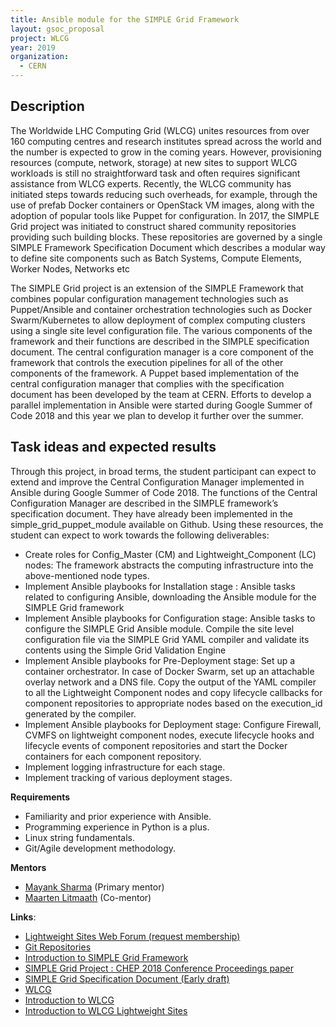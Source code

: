 ```yaml
---
title: Ansible module for the SIMPLE Grid Framework
layout: gsoc_proposal
project: WLCG
year: 2019
organization:
  - CERN
---
```


## Description

The Worldwide LHC Computing Grid (WLCG) unites resources from over 160 computing centres and research institutes spread across the world and the number is expected to grow in the coming years. However, provisioning resources (compute, network, storage) at new sites to support WLCG workloads is still no straightforward task and often requires significant assistance from WLCG experts. Recently, the WLCG community has initiated steps towards reducing such overheads, for example, through the use of prefab Docker containers or OpenStack VM images, along with the adoption of popular tools like Puppet for configuration. In 2017, the SIMPLE Grid project was initiated to construct shared community repositories providing such building blocks. These repositories are governed by a single SIMPLE Framework Specification Document which describes a modular way to define site components such as Batch Systems, Compute Elements, Worker Nodes, Networks etc

The SIMPLE Grid project is an extension of the SIMPLE Framework that combines popular configuration management technologies such as Puppet/Ansible and container orchestration technologies such as Docker Swarm/Kubernetes to allow deployment of complex computing clusters using a single site level configuration file. The various components of the framework and their functions are described in the SIMPLE specification document. The central configuration manager is a core component of the framework that controls the execution pipelines for all of the other components of the framework. A Puppet based implementation of the central configuration manager that complies with the specification document has been developed by the team at CERN. Efforts to develop a parallel implementation in Ansible were started during Google Summer of Code 2018 and this year we plan to develop it further over the summer.
 



## Task ideas and expected results

Through this project, in broad terms, the student participant can expect to extend and improve the Central Configuration Manager implemented in Ansible during Google Summer of Code 2018. 
The functions of the Central Configuration Manager are described in the SIMPLE framework’s specification document. They have already been implemented in the simple_grid_puppet_module available on Github. Using these resources, the student can expect to work towards the following deliverables:

* Create roles for Config_Master (CM) and Lightweight_Component (LC) nodes: The framework abstracts the computing infrastructure into the above-mentioned node types. 
* Implement Ansible playbooks for Installation stage : Ansible tasks related to configuring Ansible, downloading the Ansible module for the SIMPLE Grid framework
* Implement Ansible playbooks for Configuration stage: Ansible tasks to configure the SIMPLE Grid Ansible module. Compile the site level configuration file via the SIMPLE Grid YAML compiler and validate its contents using the Simple Grid Validation Engine
* Implement Ansible playbooks for Pre-Deployment stage: Set up a container orchestrator. In case of Docker Swarm, set up an attachable overlay network and a DNS file. Copy the output of the YAML compiler to all the Lightweight Component nodes and copy lifecycle callbacks for component repositories to appropriate nodes based on the execution_id generated by the compiler.
* Implement Ansible playbooks for Deployment stage: Configure Firewall, CVMFS on lightweight component nodes, execute lifecycle hooks and lifecycle events of component repositories and start the Docker containers for each component repository.
* Implement logging infrastructure for each stage.
* Implement tracking of various deployment stages.



**Requirements**

* Familiarity and prior experience with Ansible.
* Programming experience in Python is a plus.
* Linux string fundamentals.
* Git/Agile development methodology.



**Mentors**
* [Mayank Sharma](mailto:mayank.sharma@cern.ch?subject=GSoC-LWSite) (Primary mentor)
* [Maarten Litmaath](mailto:maarten.litmaath@cern.ch?subject=GSoC-LWSite) (Co-mentor)



**Links**:
* [Lightweight Sites Web Forum (request membership)](https://groups.google.com/forum/#!forum/wlcg-lightweight-sites)
* [Git Repositories](https://github.com/WLCG-Lightweight-Sites)
* [Introduction to SIMPLE Grid Framework](https://speakerdeck.com/maany/the-simple-framework-deploy-complex-clusters-with-ease)
* [SIMPLE Grid Project  : CHEP 2018 Conference Proceedings paper](https://cernbox.cern.ch/index.php/s/OCqVQ55Q3bjzs7x)
* [SIMPLE Grid Specification Document (Early draft)](https://docs.google.com/document/d/1yp_96UXcwNO49cktnHtT61iNmTO0RgrSQukuNYqACpM/edit#heading=h.3etse5r12l7p)
* [WLCG](http://wlcg.web.cern.ch/)
* [Introduction to WLCG](http://litmaath.web.cern.ch/litmaath/grids-intro/WLCG-intro-2019-v3.pdf)
* [Introduction to WLCG Lightweight Sites](https://indico.jinr.ru/contributionDisplay.py?contribId=219&confId=151)

